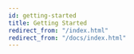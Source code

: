 ```yaml
---
id: getting-started
title: Getting Started
redirect_from: "/index.html"
redirect_from: "/docs/index.html"
---
```


